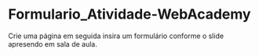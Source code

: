 # Formulario_Atividade-WebAcademy
Crie uma página em seguida insira um formulário conforme o slide apresendo em sala de aula.
